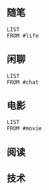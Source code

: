 


## 随笔

```dataview
LIST
FROM #life 
```


## 闲聊

```dataview
LIST
FROM #chat 
```


## 电影

```dataview
LIST
FROM #movie 
```


## 阅读






## 技术